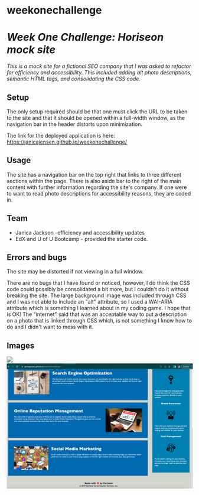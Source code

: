 # weekonechallenge

# *Week One Challenge: Horiseon mock site*

*This is a mock site for a fictional SEO company that I was asked to refactor for efficiency and accessibility. This included adding alt photo descriptions, semantic HTML tags, and consolidating the CSS code.* 



## Setup 
The only setup required should be that one must click the URL to be taken to the site and that it should be opened within a full-width window, as the navigation bar in the header distorts upon minimization. 

The link for the deployed application is here: https://janicajensen.github.io/weekonechallenge/


## Usage

The site has a navigation bar on the top right that links to three different sections within the page. There is also aside bar to the right of the main content with further information regarding the site's company. If one were to want to read photo descriptions for accessibility reasons, they are coded in. 

## Team

* Janica Jackson -efficiency and accessibility updates
* EdX and U of U Bootcamp - provided the starter code.

## Errors and bugs

The site may be distorted if not viewing in a full window. 

There are no bugs that I have found or noticed, however, I do think the CSS code could possibly be consolidated a bit more, but I couldn't do it without breaking the site. The large background image was included through CSS and I was not able to include an "alt" attribute, so I used a WAI-ARIA attribute which is something I learned about in my coding game. I hope that is OK! The "internet" said that was an acceptable way to put a description on a photo that is linked through CSS which, is not something I know how to do and I didn't want to mess with it. 

## Images
![](assets/images/finishedSiteExample1.png)
![](assets/images/finishedSiteExample2.png)
